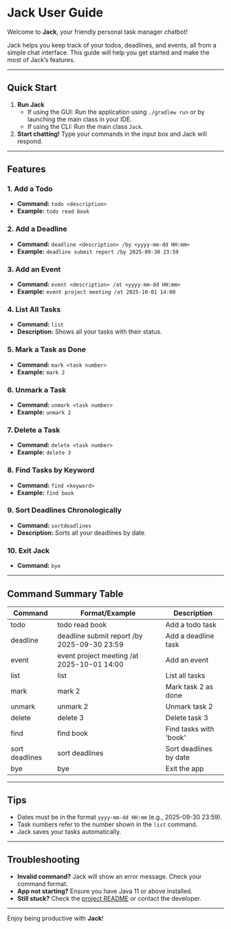 # Jack User Guide

Welcome to **Jack**, your friendly personal task manager chatbot!

Jack helps you keep track of your todos, deadlines, and events, all from a simple chat interface. This guide will help you get started and make the most of Jack’s features.

---

## Quick Start

1. **Run Jack**
   - If using the GUI: Run the application using `./gradlew run` or by launching the main class in your IDE.
   - If using the CLI: Run the main class `Jack`.
2. **Start chatting!** Type your commands in the input box and Jack will respond.

---

## Features

### 1. Add a Todo
- **Command:** `todo <description>`
- **Example:** `todo read book`

### 2. Add a Deadline
- **Command:** `deadline <description> /by <yyyy-mm-dd HH:mm>`
- **Example:** `deadline submit report /by 2025-09-30 23:59`

### 3. Add an Event
- **Command:** `event <description> /at <yyyy-mm-dd HH:mm>`
- **Example:** `event project meeting /at 2025-10-01 14:00`

### 4. List All Tasks
- **Command:** `list`
- **Description:** Shows all your tasks with their status.

### 5. Mark a Task as Done
- **Command:** `mark <task number>`
- **Example:** `mark 2`

### 6. Unmark a Task
- **Command:** `unmark <task number>`
- **Example:** `unmark 2`

### 7. Delete a Task
- **Command:** `delete <task number>`
- **Example:** `delete 3`

### 8. Find Tasks by Keyword
- **Command:** `find <keyword>`
- **Example:** `find book`

### 9. Sort Deadlines Chronologically
- **Command:** `sortdeadlines`
- **Description:** Sorts all your deadlines by date.

### 10. Exit Jack
- **Command:** `bye`

---

## Command Summary Table

| Command        | Format/Example                              | Description                       |
|----------------|---------------------------------------------|-----------------------------------|
| todo           | todo read book                              | Add a todo task                   |
| deadline       | deadline submit report /by 2025-09-30 23:59 | Add a deadline task               |
| event          | event project meeting /at 2025-10-01 14:00  | Add an event                      |
| list           | list                                        | List all tasks                    |
| mark           | mark 2                                      | Mark task 2 as done               |
| unmark         | unmark 2                                    | Unmark task 2                     |
| delete         | delete 3                                    | Delete task 3                     |
| find           | find book                                   | Find tasks with 'book'            |
| sort deadlines | sort deadlines                              | Sort deadlines by date            |
| bye            | bye                                         | Exit the app                      |

---

## Tips
- Dates must be in the format `yyyy-mm-dd HH:mm` (e.g., 2025-09-30 23:59).
- Task numbers refer to the number shown in the `list` command.
- Jack saves your tasks automatically.

---

## Troubleshooting
- **Invalid command?** Jack will show an error message. Check your command format.
- **App not starting?** Ensure you have Java 11 or above installed.
- **Still stuck?** Check the [project README](../README.md) or contact the developer.

---

Enjoy being productive with **Jack**!

